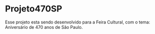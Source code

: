 # Projeto470SP
Esse projeto esta sendo desenvolvido para a Feira Cultural, com o tema: Aniversário de 470 anos de São Paulo. 
